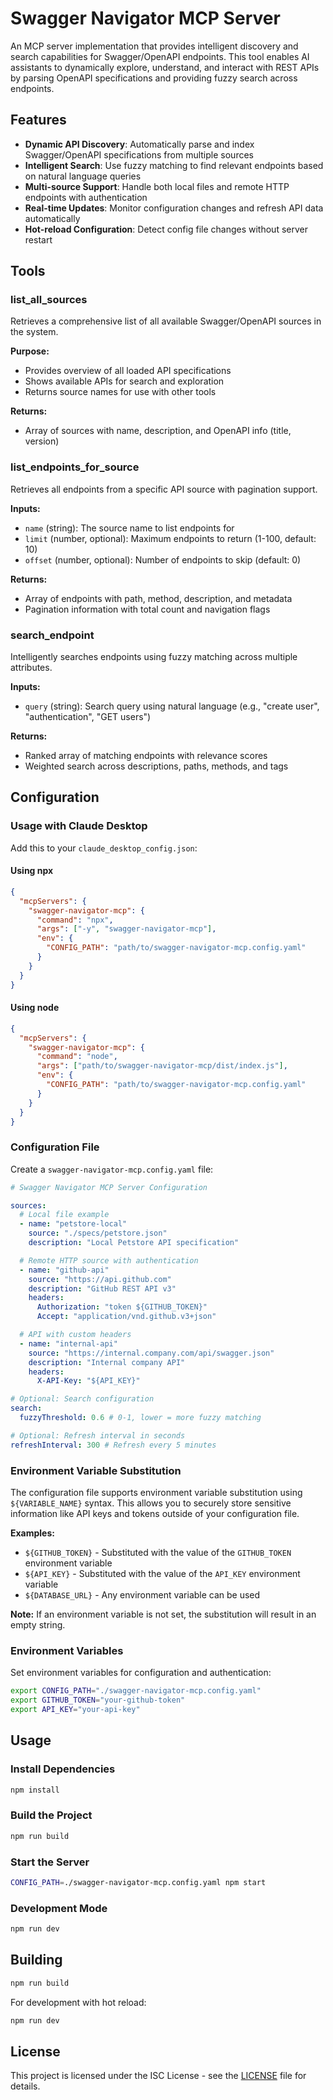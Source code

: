 # Swagger Navigator MCP Server

An MCP server implementation that provides intelligent discovery and search capabilities for Swagger/OpenAPI endpoints. This tool enables AI assistants to dynamically explore, understand, and interact with REST APIs by parsing OpenAPI specifications and providing fuzzy search across endpoints.

## Features

- **Dynamic API Discovery**: Automatically parse and index Swagger/OpenAPI specifications from multiple sources
- **Intelligent Search**: Use fuzzy matching to find relevant endpoints based on natural language queries
- **Multi-source Support**: Handle both local files and remote HTTP endpoints with authentication
- **Real-time Updates**: Monitor configuration changes and refresh API data automatically
- **Hot-reload Configuration**: Detect config file changes without server restart

## Tools

### list_all_sources

Retrieves a comprehensive list of all available Swagger/OpenAPI sources in the system.

**Purpose:**

- Provides overview of all loaded API specifications
- Shows available APIs for search and exploration
- Returns source names for use with other tools

**Returns:**

- Array of sources with name, description, and OpenAPI info (title, version)

### list_endpoints_for_source

Retrieves all endpoints from a specific API source with pagination support.

**Inputs:**

- `name` (string): The source name to list endpoints for
- `limit` (number, optional): Maximum endpoints to return (1-100, default: 10)
- `offset` (number, optional): Number of endpoints to skip (default: 0)

**Returns:**

- Array of endpoints with path, method, description, and metadata
- Pagination information with total count and navigation flags

### search_endpoint

Intelligently searches endpoints using fuzzy matching across multiple attributes.

**Inputs:**

- `query` (string): Search query using natural language (e.g., "create user", "authentication", "GET users")

**Returns:**

- Ranked array of matching endpoints with relevance scores
- Weighted search across descriptions, paths, methods, and tags

## Configuration

### Usage with Claude Desktop

Add this to your `claude_desktop_config.json`:

#### Using npx

```json
{
  "mcpServers": {
    "swagger-navigator-mcp": {
      "command": "npx",
      "args": ["-y", "swagger-navigator-mcp"],
      "env": {
        "CONFIG_PATH": "path/to/swagger-navigator-mcp.config.yaml"
      }
    }
  }
}
```

#### Using node

```json
{
  "mcpServers": {
    "swagger-navigator-mcp": {
      "command": "node",
      "args": ["path/to/swagger-navigator-mcp/dist/index.js"],
      "env": {
        "CONFIG_PATH": "path/to/swagger-navigator-mcp.config.yaml"
      }
    }
  }
}
```

### Configuration File

Create a `swagger-navigator-mcp.config.yaml` file:

```yaml
# Swagger Navigator MCP Server Configuration

sources:
  # Local file example
  - name: "petstore-local"
    source: "./specs/petstore.json"
    description: "Local Petstore API specification"

  # Remote HTTP source with authentication
  - name: "github-api"
    source: "https://api.github.com"
    description: "GitHub REST API v3"
    headers:
      Authorization: "token ${GITHUB_TOKEN}"
      Accept: "application/vnd.github.v3+json"

  # API with custom headers
  - name: "internal-api"
    source: "https://internal.company.com/api/swagger.json"
    description: "Internal company API"
    headers:
      X-API-Key: "${API_KEY}"

# Optional: Search configuration
search:
  fuzzyThreshold: 0.6 # 0-1, lower = more fuzzy matching

# Optional: Refresh interval in seconds
refreshInterval: 300 # Refresh every 5 minutes
```

### Environment Variable Substitution

The configuration file supports environment variable substitution using `${VARIABLE_NAME}` syntax. This allows you to securely store sensitive information like API keys and tokens outside of your configuration file.

**Examples:**

- `${GITHUB_TOKEN}` - Substituted with the value of the `GITHUB_TOKEN` environment variable
- `${API_KEY}` - Substituted with the value of the `API_KEY` environment variable
- `${DATABASE_URL}` - Any environment variable can be used

**Note:** If an environment variable is not set, the substitution will result in an empty string.

### Environment Variables

Set environment variables for configuration and authentication:

```bash
export CONFIG_PATH="./swagger-navigator-mcp.config.yaml"
export GITHUB_TOKEN="your-github-token"
export API_KEY="your-api-key"
```

## Usage

### Install Dependencies

```bash
npm install
```

### Build the Project

```bash
npm run build
```

### Start the Server

```bash
CONFIG_PATH=./swagger-navigator-mcp.config.yaml npm start
```

### Development Mode

```bash
npm run dev
```

## Building

```bash
npm run build
```

For development with hot reload:

```bash
npm run dev
```

## License

This project is licensed under the ISC License - see the [LICENSE](LICENSE) file for details.
